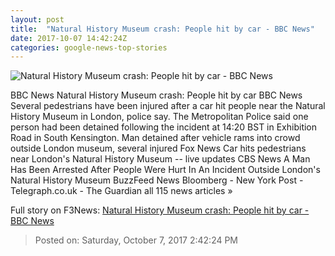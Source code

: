 ```yaml
---
layout: post
title:  "Natural History Museum crash: People hit by car - BBC News"
date: 2017-10-07 14:42:24Z
categories: google-news-top-stories
---
```


![Natural History Museum crash: People hit by car - BBC News](https://ichef.bbci.co.uk/images/ic/1024x576/p05jb0jt.jpg)

BBC News Natural History Museum crash: People hit by car BBC News Several pedestrians have been injured after a car hit people near the Natural History Museum in London, police say. The Metropolitan Police said one person had been detained following the incident at 14:20 BST in Exhibition Road in South Kensington. Man detained after vehicle rams into crowd outside London museum, several injured Fox News Car hits pedestrians near London's Natural History Museum -- live updates CBS News A Man Has Been Arrested After People Were Hurt In An Incident Outside London's Natural History Museum BuzzFeed News Bloomberg - New York Post - Telegraph.co.uk - The Guardian all 115 news articles »


Full story on F3News: [Natural History Museum crash: People hit by car - BBC News](http://www.f3nws.com/n/KaVaJD)

> Posted on: Saturday, October 7, 2017 2:42:24 PM
